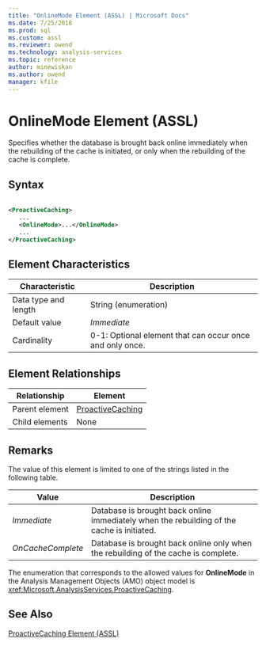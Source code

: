 ```yaml
---
title: "OnlineMode Element (ASSL) | Microsoft Docs"
ms.date: 7/25/2018
ms.prod: sql
ms.custom: assl
ms.reviewer: owend
ms.technology: analysis-services
ms.topic: reference
author: minewiskan
ms.author: owend
manager: kfile
---
```

# OnlineMode Element (ASSL)

  Specifies whether the database is brought back online immediately when the rebuilding of the cache is initiated, or only when the rebuilding of the cache is complete.  
  
## Syntax  
  
```xml  
  
<ProactiveCaching>  
   ...  
   <OnlineMode>...</OnlineMode>  
   ...  
</ProactiveCaching>  
```  
  
## Element Characteristics  
  
|Characteristic|Description|  
|--------------------|-----------------|  
|Data type and length|String (enumeration)|  
|Default value|*Immediate*|  
|Cardinality|0-1: Optional element that can occur once and only once.|  
  
## Element Relationships  
  
|Relationship|Element|  
|------------------|-------------|  
|Parent element|[ProactiveCaching](../objects/proactivecaching-element-assl.md)|  
|Child elements|None|  
  
## Remarks  
 The value of this element is limited to one of the strings listed in the following table.  
  
|Value|Description|  
|-----------|-----------------|  
|*Immediate*|Database is brought back online immediately when the rebuilding of the cache is initiated.|  
|*OnCacheComplete*|Database is brought back online only when the rebuilding of the cache is complete.|  
  
 The enumeration that corresponds to the allowed values for **OnlineMode** in the Analysis Management Objects (AMO) object model is <xref:Microsoft.AnalysisServices.ProactiveCaching>.  
  
## See Also  
 [ProactiveCaching Element &#40;ASSL&#41;](../objects/proactivecaching-element-assl.md)  
  
  
